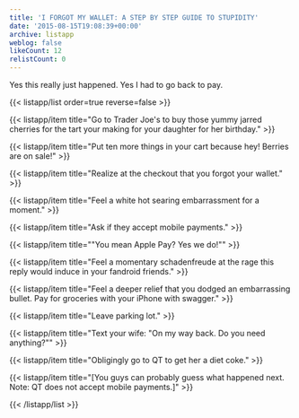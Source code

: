 ```yaml
---
title: 'I FORGOT MY WALLET: A STEP BY STEP GUIDE TO STUPIDITY'
date: '2015-08-15T19:08:39+00:00'
archive: listapp
weblog: false
likeCount: 12
relistCount: 0
---
```



Yes this really just happened. Yes I had to go back to pay.

{{< listapp/list order=true reverse=false >}}

   {{< listapp/item title="Go to Trader Joe's to buy those yummy jarred cherries for the tart your making for your daughter for her birthday." >}}

   {{< listapp/item title="Put ten more things in your cart because hey! Berries are on sale!" >}}

   {{< listapp/item title="Realize at the checkout that you forgot your wallet." >}}

   {{< listapp/item title="Feel a white hot searing embarrassment for a moment." >}}

   {{< listapp/item title="Ask if they accept mobile payments." >}}

   {{< listapp/item title="\"You mean Apple Pay? Yes we do!\"" >}}

   {{< listapp/item title="Feel a momentary schadenfreude at the rage this reply would induce in your fandroid friends." >}}

   {{< listapp/item title="Feel a deeper relief that you dodged an embarrassing bullet. Pay for groceries with your iPhone with swagger." >}}

   {{< listapp/item title="Leave parking lot." >}}

   {{< listapp/item title="Text your wife: \"On my way back. Do you need anything?\"" >}}

   {{< listapp/item title="Obligingly go to QT to get her a diet coke." >}}

   {{< listapp/item title="[You guys can probably guess what happened next. Note: QT does not accept mobile payments.]" >}}

{{< /listapp/list >}}

